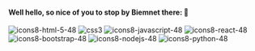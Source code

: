 #### Well hello, so nice of you to stop by Biemnet there: 👋













![icons8-html-5-48](https://user-images.githubusercontent.com/81128505/140575187-a2ab4465-9187-473e-987c-7ee5aeedfb80.png)
![css3](https://user-images.githubusercontent.com/81128505/140572753-54ff41cb-5b32-4933-83c7-39f81d518eab.png)
![icons8-javascript-48](https://user-images.githubusercontent.com/81128505/140575279-678ec7b5-6765-4788-85aa-33b14da1acc9.png)
![icons8-react-48](https://user-images.githubusercontent.com/81128505/140575885-416a5d53-b369-4aac-a434-6ac1c2571edf.png)
![icons8-bootstrap-48](https://user-images.githubusercontent.com/81128505/140575983-50110c46-9f19-4433-80a8-b0f54fffa92f.png)
![icons8-nodejs-48](https://user-images.githubusercontent.com/81128505/140575993-45e108e2-d81d-4bfc-8cac-5ced90301bae.png)
![icons8-python-48](https://user-images.githubusercontent.com/81128505/140576000-89d61a89-d8ab-4594-950b-ff69d5f640e6.png)











<!--
**Biemnet/Biemnet** is a ✨ _special_ ✨ repository because its `README.md` (this file) appears on your GitHub profile.

Here are some ideas to get you started:

- 🔭 I’m currently working on ...
- 🌱 I’m currently learning ...
- 👯 I’m looking to collaborate on ...
- 🤔 I’m looking for help with ...
- 💬 Ask me about ...
- 📫 How to reach me: ...
- 😄 Pronouns: ...
- ⚡ Fun fact: ...
-->
